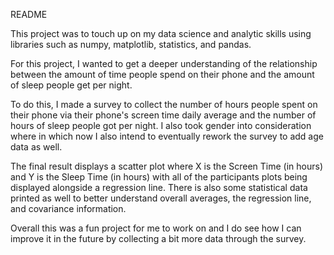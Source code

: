 README

This project was to touch up on my data science and analytic skills using libraries such as numpy, matplotlib, statistics, and pandas.

For this project, I wanted to get a deeper understanding of the relationship between the amount of time people spend on their phone
and the amount of sleep people get per night. 

To do this, I made a survey to collect the number of hours people spent on their phone via their phone's screen time daily average and 
the number of hours of sleep people got per night. I also took gender into consideration where in which now I also intend to eventually 
rework the survey to add age data as well.

The final result displays a scatter plot where X is the Screen Time (in hours) and Y is the Sleep Time (in hours) with all of the participants
plots being displayed alongside a regression line. There is also some statistical data printed as well to better understand overall averages, 
the regression line, and covariance information.

Overall this was a fun project for me to work on and I do see how I can improve it in the future by collecting a bit more data through the survey.
